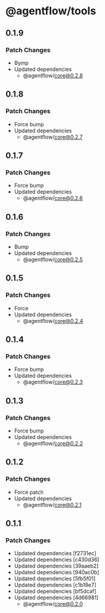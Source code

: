 # @agentflow/tools

## 0.1.9

### Patch Changes

- Bymp
- Updated dependencies
  - @agentflow/core@0.2.8

## 0.1.8

### Patch Changes

- Force bump
- Updated dependencies
  - @agentflow/core@0.2.7

## 0.1.7

### Patch Changes

- Force bump
- Updated dependencies
  - @agentflow/core@0.2.6

## 0.1.6

### Patch Changes

- Bump
- Updated dependencies
  - @agentflow/core@0.2.5

## 0.1.5

### Patch Changes

- Force
- Updated dependencies
  - @agentflow/core@0.2.4

## 0.1.4

### Patch Changes

- Force bump
- Updated dependencies
  - @agentflow/core@0.2.3

## 0.1.3

### Patch Changes

- Force bump
- Updated dependencies
  - @agentflow/core@0.2.2

## 0.1.2

### Patch Changes

- Force patch
- Updated dependencies
  - @agentflow/core@0.2.1

## 0.1.1

### Patch Changes

- Updated dependencies [f2731ec]
- Updated dependencies [c430d36]
- Updated dependencies [39aaeb2]
- Updated dependencies [940ac0b]
- Updated dependencies [5fb5f01]
- Updated dependencies [c1b18e7]
- Updated dependencies [bf5dcaf]
- Updated dependencies [4d66981]
  - @agentflow/core@0.2.0
